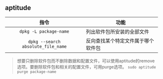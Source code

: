 ## aptitude
指令|功能
:----:|------
`dpkg -L package-name`|列出软件包所安装的全部文件
`dpkg --search absolute_file_name`|反向查找某个特定文件属于哪个软件包
> 想要只删除软件包而不删除数据和配置文件，可以使用aptitude的remove选项。要删除软件包和相关的配置文件，可用purge选项。
`sudo aptitude purge package-name`
